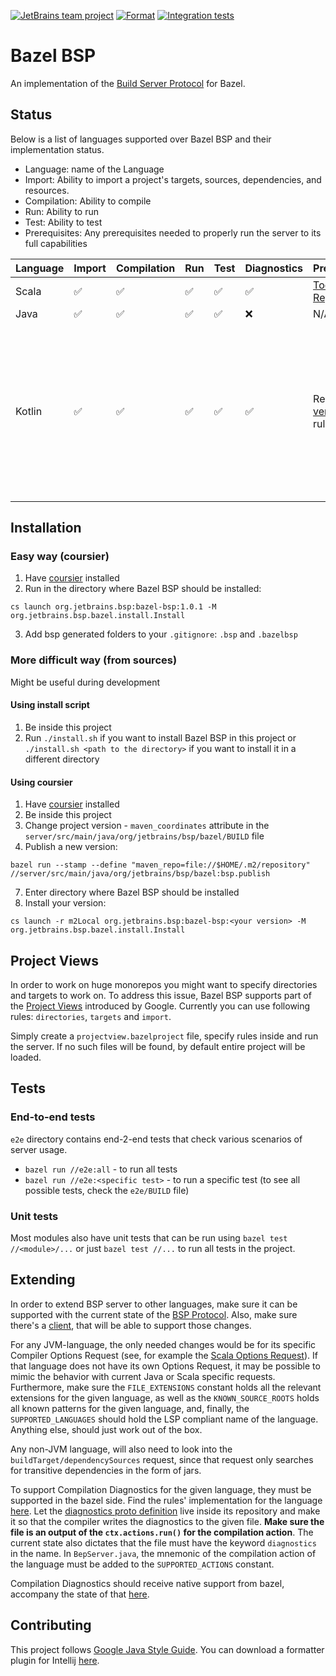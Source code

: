 [![JetBrains team project](http://jb.gg/badges/team.svg)](https://confluence.jetbrains.com/display/ALL/JetBrains+on+GitHub)
[![Format](https://github.com/JetBrains/bazel-bsp/actions/workflows/format.yml/badge.svg)](https://github.com/JetBrains/bazel-bsp/actions/workflows/format.yml)
[![Integration tests](https://github.com/JetBrains/bazel-bsp/actions/workflows/integration-tests.yml/badge.svg)](https://github.com/JetBrains/bazel-bsp/actions/workflows/integration-tests.yml)

# Bazel BSP
An implementation of the [Build Server Protocol](https://github.com/build-server-protocol/build-server-protocol) for Bazel.


## Status
Below is a list of languages supported over Bazel BSP and their implementation status.
- Language: name of the Language
- Import: Ability to import a project's targets, sources, dependencies, and resources.
- Compilation: Ability to compile
- Run: Ability to run
- Test: Ability to test
- Prerequisites: Any prerequisites needed to properly run the server to its full capabilities 

| Language | Import | Compilation | Run | Test | Diagnostics | Prerequisites | Notes |
| - | - | - | - | - | - | - | - |
| Scala | ✅ | ✅ | ✅ | ✅ | ✅ | [Toolchain Registration](docs/scala.md) | N/A |
| Java | ✅ | ✅ | ✅ | ✅ | ❌ | N/A | N/A |
| Kotlin | ✅ | ✅ | ✅ | ✅ | ✅ | Requires [this version](https://github.com/agluszak/rules_kotlin/tree/diagnostics-updated) of rules_kotlin | KotlinJS support is minimal and not advised without further setting changes. Java source files in a kotlin rule will not possess diagnostics. |


## Installation
### Easy way (coursier)
1. Have [coursier](https://get-coursier.io/docs/cli-installation) installed
2. Run in the directory where Bazel BSP should be installed: 
```
cs launch org.jetbrains.bsp:bazel-bsp:1.0.1 -M org.jetbrains.bsp.bazel.install.Install
```
3. Add bsp generated folders to your `.gitignore`: `.bsp` and `.bazelbsp`

### More difficult way (from sources)
Might be useful during development
#### Using install script
1. Be inside this project
2. Run `./install.sh` if you want to install Bazel BSP in this project or `./install.sh <path to the directory>` if you want to install it in a different directory

#### Using coursier
1. Have [coursier](https://get-coursier.io/docs/cli-installation) installed
2. Be inside this project
3. Change project version - `maven_coordinates` attribute in the `server/src/main/java/org/jetbrains/bsp/bazel/BUILD` file
4. Publish a new version: 
```
bazel run --stamp --define "maven_repo=file://$HOME/.m2/repository" //server/src/main/java/org/jetbrains/bsp/bazel:bsp.publish
```
7. Enter directory where Bazel BSP should be installed
8. Install your version:
```
cs launch -r m2Local org.jetbrains.bsp:bazel-bsp:<your version> -M org.jetbrains.bsp.bazel.install.Install
```


## Project Views
In order to work on huge monorepos you might want to specify directories and targets to work on. To address this issue, Bazel BSP supports part of the [Project Views](https://ij.bazel.build/docs/project-views.html) introduced by Google. Currently you can use following rules: `directories`, `targets` and `import`. 

Simply create a `projectview.bazelproject` file, specify rules inside and run the server. If no such files will be found, by default entire project will be loaded. 


## Tests
### End-to-end tests
`e2e` directory contains end-2-end tests that check various scenarios of server usage.
- `bazel run //e2e:all` - to run all tests
- `bazel run //e2e:<specific test>` - to run a specific test (to see all possible tests, check the `e2e/BUILD` file)

### Unit tests
Most modules also have unit tests that can be run using `bazel test //<module>/...` or just `bazel test //...` to run all tests in the project.


## Extending
In order to extend BSP server to other languages, make sure it can be supported with the current state of the  [BSP Protocol](https://github.com/build-server-protocol/build-server-protocol/tree/master/docs). Also, make sure there's a [client](https://build-server-protocol.github.io/docs/implementations.html#build-clients), that will be able to support those changes.

For any JVM-language, the only needed changes would be for its specific Compiler Options Request (see, for example the [Scala Options Request](https://github.com/build-server-protocol/build-server-protocol/blob/master/docs/extensions/scala.md#scalac-options-request)). If that language does not have its own Options Request, it may be possible to mimic the behavior with current Java or Scala specific requests. Furthermore, make sure the `FILE_EXTENSIONS` constant holds all the relevant extensions for the given language, as well as the `KNOWN_SOURCE_ROOTS` holds all known patterns for the given language, and, finally, the `SUPPORTED_LANGUAGES` should hold the LSP compliant name of the language. Anything else, should just work out of the box.

Any non-JVM language, will also need to look into the `buildTarget/dependencySources` request, since that request only searches for transitive dependencies in the form of jars.

To support Compilation Diagnostics for the given language, they must be supported in the bazel side. Find the rules' implementation for the language [here](https://github.com/bazelbuild/). Let the [diagnostics proto definition](https://github.com/bazelbuild/rules_scala/blob/master/src/protobuf/io/bazel/rules_scala/diagnostics.proto) live inside its repository and make it so that the compiler writes the diagnostics to the given file. **Make sure the file is an output of the `ctx.actions.run()` for the compilation action**. The current state also dictates that the file must have the keyword `diagnostics` in the name. In `BepServer.java`, the mnemonic of the compilation action of the language must be added to the `SUPPORTED_ACTIONS` constant. 

Compilation Diagnostics should receive native support from bazel, accompany the state of that [here](https://github.com/bazelbuild/bazel/pull/11766).


## Contributing
This project follows [Google Java Style Guide](https://google.github.io/styleguide/javaguide.html). You can download a formatter plugin for Intellij [here](https://plugins.jetbrains.com/plugin/8527-google-java-format).
